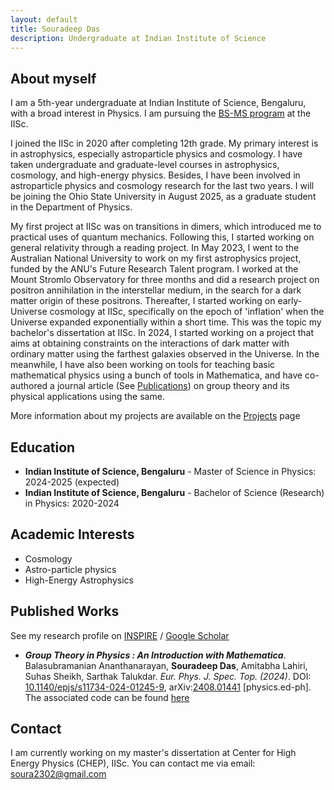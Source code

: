```yaml
---
layout: default
title: Souradeep Das
description: Undergraduate at Indian Institute of Science
---
```


<h2>About myself</h2>

I am a 5th-year undergraduate at Indian Institute of Science, Bengaluru, with a broad interest in Physics. I am pursuing the <a href='https://bs-ug.iisc.ac.in/'>BS-MS program</a> at the IISc.

I joined the IISc in 2020 after completing 12th grade. My primary interest is in astrophysics, especially astroparticle physics and cosmology. I have taken undergraduate and graduate-level courses in astrophysics, cosmology, and high-energy physics. Besides, I have been involved in astroparticle physics and cosmology research for the last two years. I will be joining the Ohio State University in August 2025, as a graduate student in the Department of Physics.

My first project at IISc was on transitions in dimers, which introduced me to practical uses of quantum mechanics. Following this, I started working on general relativity through a reading project. In May 2023, I went to the Australian National University to work on my first astrophysics project, funded by the ANU's Future Research Talent program. I worked at the Mount Stromlo Observatory for three months and did a research project on positron annihilation in the interstellar medium, in the search for a dark matter origin of these positrons. Thereafter, I started working on early-Universe cosmology at IISc, specifically on the epoch of 'inflation' when the Universe expanded exponentially within a short time. This was the topic my bachelor's dissertation at IISc. In 2024, I started working on a project that aims at obtaining constraints on the interactions of dark matter with ordinary matter using the farthest galaxies observed in the Universe. In the meanwhile, I have also been working on tools for teaching basic mathematical physics using a bunch of tools in Mathematica, and have co-authored a journal article (See [Publications](publications)) on group theory and its physical applications using the same.

More information about my projects are available on the <a href='projects.html'>Projects</a> page

## Education
* **Indian Institute of Science, Bengaluru** - Master of Science in Physics: 2024-2025 (expected)
* **Indian Institute of Science, Bengaluru** - Bachelor of Science (Research) in Physics: 2020-2024

## Academic Interests

* Cosmology
* Astro-particle physics
* High-Energy Astrophysics

## Published Works
See my research profile on [INSPIRE](https://inspirehep.net/authors/2806415) / [Google Scholar](https://scholar.google.com/citations?user=tiRjT-wAAAAJ&hl=en&oi=ao)

* ***Group Theory in Physics : An Introduction with Mathematica***. Balasubramanian Ananthanarayan, **Souradeep Das**, Amitabha Lahiri, Suhas Sheikh, Sarthak Talukdar. _Eur. Phys. J. Spec. Top. (2024)_.  DOI: [10.1140/epjs/s11734-024-01245-9](https://doi.org/10.1140/epjs/s11734-024-01245-9), arXiv:[2408.01441](https://arxiv.org/abs/2408.01441) [physics.ed-ph]. The associated code can be found [here](https://github.com/iisc-ug-20/Group_Theory_for_Mathematica)


## Contact
I am currently working on my master's dissertation at Center for High Energy Physics (CHEP), IISc. You can contact me via email: [soura2302@gmail.com](mailto:soura2302@gmail.com)
